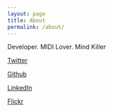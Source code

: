 ```yaml
---
layout: page
title: About
permalink: /about/
---
```


Developer. MIDI Lover.
Mind Killer

 [Twitter](https://twitter.com/gabamnml)

 [Github](https://github.com/gabamnml)

 [LinkedIn](http://www.linkedin.com/in/gabamnml)

 [Flickr](https://www.flickr.com/photos/garamburu/)
